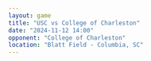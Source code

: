 ```yaml
---
layout: game
title: "USC vs College of Charleston"
date: "2024-11-12 14:00"
opponent: "College of Charleston"
location: "Blatt Field - Columbia, SC"
---
```

